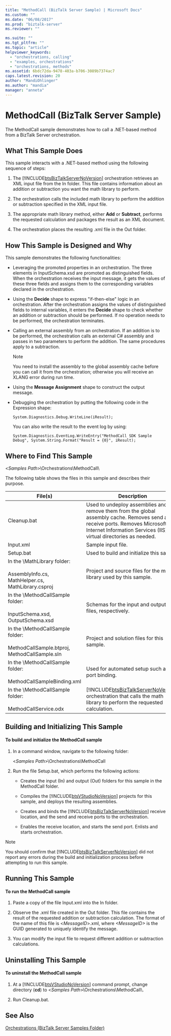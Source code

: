 ```yaml
---
title: "MethodCall (BizTalk Server Sample) | Microsoft Docs"
ms.custom: ""
ms.date: "06/08/2017"
ms.prod: "biztalk-server"
ms.reviewer: ""

ms.suite: ""
ms.tgt_pltfrm: ""
ms.topic: "article"
helpviewer_keywords: 
  - "orchestrations, calling"
  - "examples, orchestrations"
  - "orchestrations, methods"
ms.assetid: 6bdc72da-9478-403a-b706-3089b7374ac7
caps.latest.revision: 20
author: "MandiOhlinger"
ms.author: "mandia"
manager: "anneta"
---
```

# MethodCall (BizTalk Server Sample)
The MethodCall sample demonstrates how to call a .NET-based method from a BizTalk Server orchestration.  
  
## What This Sample Does  
 This sample interacts with a .NET-based method using the following sequence of steps:  
  
1.  The [!INCLUDE[btsBizTalkServerNoVersion](../includes/btsbiztalkservernoversion-md.md)] orchestration retrieves an XML input file from the In folder. This file contains information about an addition or subtraction you want the math library to perform.  
  
2.  The orchestration calls the included math library to perform the addition or subtraction specified in the XML input file.  
  
3.  The appropriate math library method, either **Add** or **Subtract**, performs the requested calculation and packages the result as an XML document.  
  
4.  The orchestration places the resulting .xml file in the Out folder.  
  
## How This Sample is Designed and Why  
 This sample demonstrates the following functionalities:  
  
-   Leveraging the promoted properties in an orchestration. The three elements in InputSchema.xsd are promoted as distinguished fields. When the orchestration receives the input message, it gets the values of these three fields and assigns them to the corresponding variables declared in the orchestration.  
  
-   Using the **Decide** shape to express "if-then-else" logic in an orchestration. After the orchestration assigns the values of distinguished fields to internal variables, it enters the **Decide** shape to check whether an addition or subtraction should be performed. If no operation needs to be performed, the orchestration terminates.  
  
-   Calling an external assembly from an orchestration. If an addition is to be performed, the orchestration calls an external C# assembly and passes in two parameters to perform the addition. The same procedures apply to a subtraction.  
  
    > [!NOTE]
    >  You need to install the assembly to the global assembly cache before you can call it from the orchestration; otherwise you will receive an XLANG error during run time.  
  
-   Using the **Message Assignment** shape to construct the output message.  
  
-   Debugging the orchestration by putting the following code in the Expression shape:  
  
    ```  
    System.Diagnostics.Debug.WriteLine(iResult);  
    ```  
  
     You can also write the result to the event log by using:  
  
    ```  
    System.Diagnostics.EventLog.WriteEntry("MethodCall SDK Sample Debug", System.String.Format("Result = {0}", iResult);  
    ```  
  
## Where to Find This Sample  
 \<*Samples Path*\>\Orchestrations\MethodCall\  
  
 The following table shows the files in this sample and describes their purpose.  
  
|File(s)|Description|  
|---------------|-----------------|  
|Cleanup.bat|Used to undeploy assemblies and remove them from the global assembly cache. Removes send and receive ports. Removes Microsoft Internet Information Services (IIS) virtual directories as needed.|  
|Input.xml|Sample input file.|  
|Setup.bat|Used to build and initialize this sample.|  
|In the \MathLibrary folder:<br /><br /> AssemblyInfo.cs, MathHelper.cs, MathLibrary.csproj|Project and source files for the math library used by this sample.|  
|In the \MethodCallSample folder:<br /><br /> InputSchema.xsd, OutputSchema.xsd|Schemas for the input and output .xml files, respectively.|  
|In the \MethodCallSample folder:<br /><br /> MethodCallSample.btproj, MethodCallSample.sln|Project and solution files for this sample.|  
|In the \MethodCallSample folder:<br /><br /> MethodCallSampleBinding.xml|Used for automated setup such as port binding.|  
|In the \MethodCallSample folder:<br /><br /> MethodCallService.odx|[!INCLUDE[btsBizTalkServerNoVersion](../includes/btsbiztalkservernoversion-md.md)] orchestration that calls the math library to perform the requested calculation.|  
  
## Building and Initializing This Sample  
  
#### To build and initialize the MethodCall sample  
  
1.  In a command window, navigate to the following folder:  
  
     \<*Samples Path*\>\Orchestrations\MethodCall  
  
2.  Run the file Setup.bat, which performs the following actions:  
  
    -   Creates the input (In) and output (Out) folders for this sample in the MethodCall folder.  
  
    -   Compiles the [!INCLUDE[btsVStudioNoVersion](../includes/btsvstudionoversion-md.md)] projects for this sample, and deploys the resulting assemblies.  
  
    -   Creates and binds the [!INCLUDE[btsBizTalkServerNoVersion](../includes/btsbiztalkservernoversion-md.md)] receive location, and the send and receive ports to the orchestration.  
  
    -   Enables the receive location, and starts the send port. Enlists and starts orchestration.  
  
> [!NOTE]
>  You should confirm that [!INCLUDE[btsBizTalkServerNoVersion](../includes/btsbiztalkservernoversion-md.md)] did not report any errors during the build and initialization process before attempting to run this sample.  
  
## Running This Sample  
  
#### To run the MethodCall sample  
  
1.  Paste a copy of the file Input.xml into the In folder.  
  
2.  Observe the .xml file created in the Out folder. This file contains the result of the requested addition or subtraction calculation. The format of the name of this file is \<*MessageID*\>.xml, where *\<MessageID\>* is the GUID generated to uniquely identify the message.  
  
3.  You can modify the input file to request different addition or subtraction calculations.  
  
## Uninstalling This Sample  
  
#### To uninstall the MethodCall sample  
  
1.  At a [!INCLUDE[btsVStudioNoVersion](../includes/btsvstudionoversion-md.md)] command prompt, change directory (**cd**) to \<*Samples Path*\>\Orchestrations\MethodCall\\.  
  
2.  Run Cleanup.bat.  
  
## See Also  
 [Orchestrations (BizTalk Server Samples Folder)](../core/orchestrations-biztalk-server-samples-folder.md)